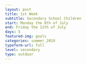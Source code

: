 ```yaml
---
layout: post
title: 1st Week
subtitle: Secondary School Children
start: Monday the 8th of July
end: Friday the 12th of July
days: 5
featured-img: goals
categories: summer_2019
typeform-url: full
level: secondary
type: outdoor
---
```

